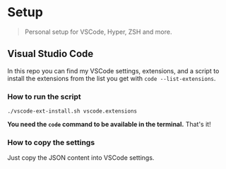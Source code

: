 # Setup

> Personal setup for VSCode, Hyper, ZSH and more.

## Visual Studio Code

In this repo you can find my VSCode settings, extensions, and a script to install the extensions from the list you get with `code --list-extensions`.

### How to run the script

`./vscode-ext-install.sh vscode.extensions`

**You need the `code` command to be available in the terminal.**
That's it!

### How to copy the settings

Just copy the JSON content into VSCode settings.

